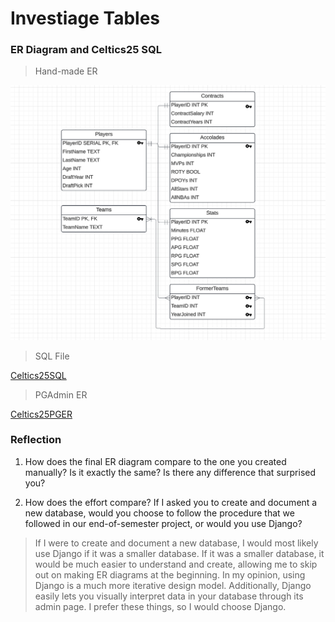 # Investiage Tables

### ER Diagram and Celtics25 SQL

> Hand-made ER

![Celtics25ER](https://github.com/jackaaburk/ITE140/blob/main/Celtics25SQLProject/Celtics25ER.png)

> SQL File

[Celtics25SQL](https://github.com/jackaaburk/ITE140/blob/main/Celtics25SQLProject/Celtics25SQL.sql)

> PGAdmin ER

[Celtics25PGER](./Images/Celtics25PGER.png)


### Reflection

1. How does the final ER diagram compare to the one you created manually? Is it exactly the same? Is there any difference that surprised you?

> 

2. How does the effort compare? If I asked you to create and document a new database, would you choose to follow the procedure that we followed in our end-of-semester project, or would you use Django?

> If I were to create and document a new database, I would most likely use Django if it was a smaller database. If it was a smaller database, it would be much easier to understand and create, allowing me to skip out on making ER diagrams at the beginning. In my opinion, using Django is a much more iterative design model. Additionally, Django easily lets you visually interpret data in your database through its admin page. I prefer these things, so I would choose Django.